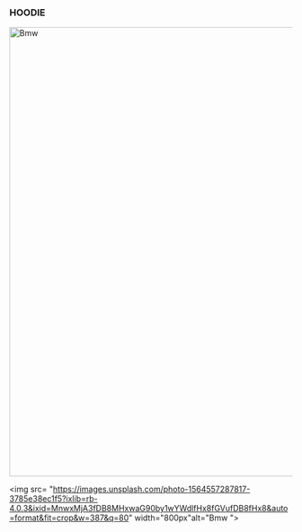 ### HOODIE

<img src= "https://images.unsplash.com/photo-1579572331145-5e53b299c64e?ixlib=rb-4.0.3&ixid=MnwxMjA3fDB8MHxwaG90by1wYWdlfHx8fGVufDB8fHx8&auto=format&fit=crop&w=380&q=80" width= "800px" alt="Bmw ">

<br>

<img src= "https://images.unsplash.com/photo-1564557287817-3785e38ec1f5?ixlib=rb-4.0.3&ixid=MnwxMjA3fDB8MHxwaG90by1wYWdlfHx8fGVufDB8fHx8&auto=format&fit=crop&w=387&q=80" width="800px"alt="Bmw ">
